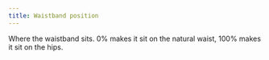 ```yaml
---
title: Waistband position
---
```


Where the waistband sits. 0% makes it sit on the natural waist, 100% makes it sit on the hips.
